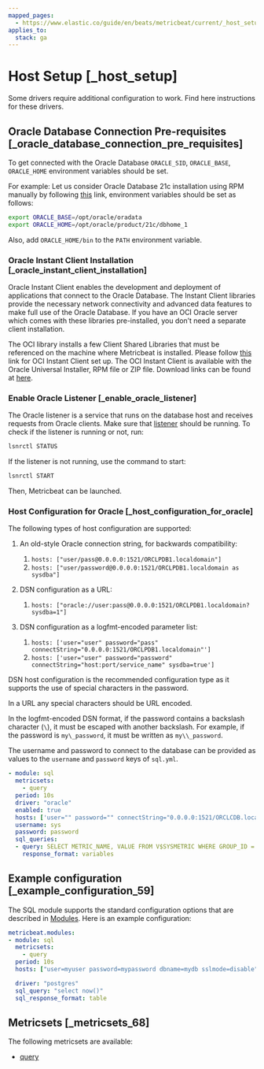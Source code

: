 ```yaml
---
mapped_pages:
  - https://www.elastic.co/guide/en/beats/metricbeat/current/_host_setup.html
applies_to:
  stack: ga
---
```


# Host Setup [_host_setup]

Some drivers require additional configuration to work. Find here instructions for these drivers.

## Oracle Database Connection Pre-requisites [_oracle_database_connection_pre_requisites]

To get connected with the Oracle Database `ORACLE_SID`, `ORACLE_BASE`, `ORACLE_HOME` environment variables should be set.

For example: Let us consider Oracle Database 21c installation using RPM manually by following [this](https://docs.oracle.com/en/database/oracle/oracle-database/21/ladbi/running-rpm-packages-to-install-oracle-database.html) link, environment variables should be set as follows:

```bash
export ORACLE_BASE=/opt/oracle/oradata
export ORACLE_HOME=/opt/oracle/product/21c/dbhome_1
```

Also, add `ORACLE_HOME/bin` to the `PATH` environment variable.

### Oracle Instant Client Installation [_oracle_instant_client_installation]

Oracle Instant Client enables the development and deployment of applications that connect to the Oracle Database. The Instant Client libraries provide the necessary network connectivity and advanced data features to make full use of the Oracle Database. If you have an OCI Oracle server which comes with these libraries pre-installed, you don’t need a separate client installation.

The OCI library installs a few Client Shared Libraries that must be referenced on the machine where Metricbeat is installed. Please follow [this](https://docs.oracle.com/en/database/oracle/oracle-database/21/lacli/install-instant-client-using-zip.html#GUID-D3DCB4FB-D3CA-4C25-BE48-3A1FB5A22E84) link for OCI Instant Client set up. The OCI Instant Client is available with the Oracle Universal Installer, RPM file or ZIP file. Download links can be found at [here](https://www.oracle.com/database/technologies/instant-client/downloads.html).


### Enable Oracle Listener [_enable_oracle_listener]

The Oracle listener is a service that runs on the database host and receives requests from Oracle clients. Make sure that [listener](https://docs.oracle.com/cd/B19306_01/network.102/b14213/lsnrctl.htm) should be running. To check if the listener is running or not, run:

```bash
lsnrctl STATUS
```

If the listener is not running, use the command to start:

```bash
lsnrctl START
```

Then, Metricbeat can be launched.


### Host Configuration for Oracle [_host_configuration_for_oracle]

The following types of host configuration are supported:

1. An old-style Oracle connection string, for backwards compatibility:

    1. `hosts: ["user/pass@0.0.0.0:1521/ORCLPDB1.localdomain"]`
    2. `hosts: ["user/password@0.0.0.0:1521/ORCLPDB1.localdomain as sysdba"]`

2. DSN configuration as a URL:

    1. `hosts: ["oracle://user:pass@0.0.0.0:1521/ORCLPDB1.localdomain?sysdba=1"]`

3. DSN configuration as a logfmt-encoded parameter list:

    1. `hosts: ['user="user" password="pass" connectString="0.0.0.0:1521/ORCLPDB1.localdomain"']`
    2. `hosts: ['user="user" password="password" connectString="host:port/service_name" sysdba=true']`


DSN host configuration is the recommended configuration type as it supports the use of special characters in the password.

In a URL any special characters should be URL encoded.

In the logfmt-encoded DSN format, if the password contains a backslash character (`\`), it must be escaped with another backslash. For example, if the password is `my\_password`, it must be written as `my\\_password`.

The username and password to connect to the database can be provided as values to the `username` and `password` keys of `sql.yml`.

```yaml
- module: sql
  metricsets:
    - query
  period: 10s
  driver: "oracle"
  enabled: true
  hosts: ['user="" password="" connectString="0.0.0.0:1521/ORCLCDB.localdomain" sysdba=true']
  username: sys
  password: password
  sql_queries:
  - query: SELECT METRIC_NAME, VALUE FROM V$SYSMETRIC WHERE GROUP_ID = 2 and METRIC_NAME LIKE '%'
    response_format: variables
```


## Example configuration [_example_configuration_59]

The SQL module supports the standard configuration options that are described in [Modules](/reference/metricbeat/configuration-metricbeat.md). Here is an example configuration:

```yaml
metricbeat.modules:
- module: sql
  metricsets:
    - query
  period: 10s
  hosts: ["user=myuser password=mypassword dbname=mydb sslmode=disable"]

  driver: "postgres"
  sql_query: "select now()"
  sql_response_format: table
```


## Metricsets [_metricsets_68]

The following metricsets are available:

* [query](/reference/metricbeat/metricbeat-metricset-sql-query.md)



